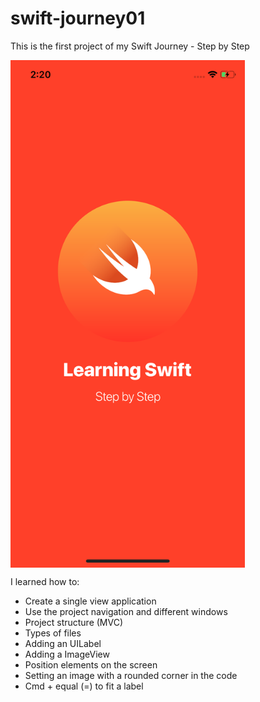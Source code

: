 # swift-journey01
This is the first project of my Swift Journey - Step by Step

<img src="https://github.com/lkameya/swift-journey01/blob/master/simulator.png" width="375" height="812" title="Github Logo" align="center">

I learned how to:

- Create a single view application
- Use the project navigation and different windows
- Project structure (MVC)
- Types of files
- Adding an UILabel 
- Adding a ImageView
- Position elements on the screen
- Setting an image with a rounded corner in the code
- Cmd + equal (=) to fit a label
